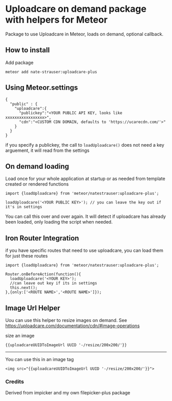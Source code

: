# Uploadcare on demand package with helpers for Meteor

Package to use Uploadcare in Meteor, loads on demand, optional callback.

## How to install

Add package
```
meteor add nate-strauser:uploadcare-plus
```

## Using Meteor.settings

```
{
  "public" : {
    "uploadcare":{
      "publickey":"<YOUR PUBLIC API KEY, looks like xxxxxxxxxxxxxxxxx>",
      "cdn":"<CUSTOM CDN DOMAIN, defaults to 'https://ucarecdn.com/'>"
    }
  }
}
```
if you specify a publickey, the call to `loadUploadcare()` does not need a key arguement, it will read from the settings


## On demand loading

Load once for your whole application at startup or as needed from template created or rendered functions
```
import {loadUploadcare} from 'meteor/natestrauser:uploadcare-plus';

loadUploadcare('<YOUR PUBLIC KEY>'); // you can leave the key out if it's in settings
```

You can call this over and over again. It will detect if uploadcare has already been loaded, only loading the script when needed.

## Iron Router Integration

if you have specific routes that need to use uploadcare, you can load them for just these routes
```
import {loadUploadcare} from 'meteor/natestrauser:uploadcare-plus';

Router.onBeforeAction(function(){
  loadUploadcare('<YOUR KEY>');
  //can leave out key if its in settings
  this.next();
},{only:['<ROUTE NAME>','<ROUTE NAME>']});
```

## Image Url Helper
Uou can use this helper to resize images on demand.  See https://uploadcare.com/documentation/cdn/#image-operations


size an image
```
{{uploadcareUUIDToImageUrl UUID '-/resize/200x200/'}}
```


-----

You can use this in an image tag
```
<img src="{{uploadcareUUIDToImageUrl UUID '-/resize/200x200/'}}">
```


### Credits
Derived from impicker and my own filepicker-plus package
